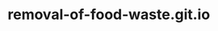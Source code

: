 # removal-of-food-waste.git.io
<?php
// Check if form is submitted
if ($_SERVER["REQUEST_METHOD"] == "POST") {
    // Get form data
    $name = $_POST['name'];
    $email = $_POST['email'];
    $story = $_POST['story'];

    // Email content
    $to = 'jeediguntasowmya@gmail.com'; // Destination email address
    $subject = 'New Story Submission';
    $message = "Name: $name\n\nEmail: $email\n\nStory: $story";

    // Send email
    if (mail($to, $subject, $message)) {
        echo "Your story has been submitted successfully!";
    } else {
        echo "Failed to submit your story. Please try again later.";
    }
}
?>
